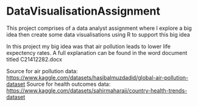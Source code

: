 # DataVisualisationAssignment

This project comprises of a data analyst assignment where I explore a big idea then create some data visualisations using R to support this big idea

In this project my big idea was that air pollution leads to lower life expectency rates. A full explanation can be found in the word document titled C21412282.docx

Source for air pollution data: https://www.kaggle.com/datasets/hasibalmuzdadid/global-air-pollution-dataset
Source for health outcomes data: https://www.kaggle.com/datasets/sahirmaharajj/country-health-trends-dataset
